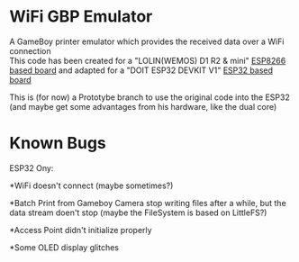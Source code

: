 # WiFi GBP Emulator
A GameBoy printer emulator which provides the received data over a WiFi connection  
This code has been created for a "LOLIN(WEMOS) D1 R2 & mini" [ESP8266 based board](https://github.com/esp8266/arduino) and adapted for a "DOIT ESP32 DEVKIT V1" [ESP32 based board](https://github.com/espressif/arduino-esp32)

This is (for now) a Prototybe branch to use the original code into the ESP32 (and maybe get some advantages from his hardware, like the dual core)

# Known Bugs
ESP32 Ony:

*WiFi doesn't connect (maybe sometimes?)

*Batch Print from Gameboy Camera stop writing files after a while, but the data stream doen't stop (maybe the FileSystem is based on LittleFS?)

*Access Point didn't initialize properly

*Some OLED display glitches
